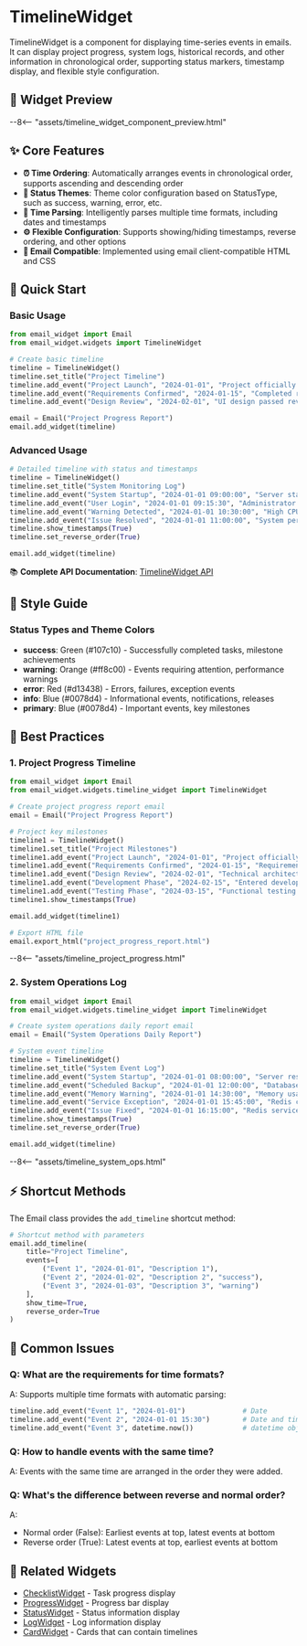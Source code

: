 # TimelineWidget

TimelineWidget is a component for displaying time-series events in emails. It can display project progress, system logs, historical records, and other information in chronological order, supporting status markers, timestamp display, and flexible style configuration.

## 🎯 Widget Preview

--8<-- "assets/timeline_widget_component_preview.html"

## ✨ Core Features

- **⏰ Time Ordering**: Automatically arranges events in chronological order, supports ascending and descending order
- **🎨 Status Themes**: Theme color configuration based on StatusType, such as success, warning, error, etc.
- **📅 Time Parsing**: Intelligently parses multiple time formats, including dates and timestamps
- **⚙️ Flexible Configuration**: Supports showing/hiding timestamps, reverse ordering, and other options
- **📧 Email Compatible**: Implemented using email client-compatible HTML and CSS

## 🚀 Quick Start

### Basic Usage

```python
from email_widget import Email
from email_widget.widgets import TimelineWidget

# Create basic timeline
timeline = TimelineWidget()
timeline.set_title("Project Timeline")
timeline.add_event("Project Launch", "2024-01-01", "Project officially started")
timeline.add_event("Requirements Confirmed", "2024-01-15", "Completed requirements analysis")
timeline.add_event("Design Review", "2024-02-01", "UI design passed review")

email = Email("Project Progress Report")
email.add_widget(timeline)
```

### Advanced Usage

```python
# Detailed timeline with status and timestamps
timeline = TimelineWidget()
timeline.set_title("System Monitoring Log")
timeline.add_event("System Startup", "2024-01-01 09:00:00", "Server started successfully", "success")
timeline.add_event("User Login", "2024-01-01 09:15:30", "Administrator user logged in", "info")
timeline.add_event("Warning Detected", "2024-01-01 10:30:00", "High CPU usage detected", "warning")
timeline.add_event("Issue Resolved", "2024-01-01 11:00:00", "System performance restored to normal", "success")
timeline.show_timestamps(True)
timeline.set_reverse_order(True)

email.add_widget(timeline)
```

📚 **Complete API Documentation**: [TimelineWidget API](../api/timeline-widget.md)

## 🎨 Style Guide

### Status Types and Theme Colors

- **success**: Green (#107c10) - Successfully completed tasks, milestone achievements
- **warning**: Orange (#ff8c00) - Events requiring attention, performance warnings
- **error**: Red (#d13438) - Errors, failures, exception events
- **info**: Blue (#0078d4) - Informational events, notifications, releases
- **primary**: Blue (#0078d4) - Important events, key milestones

## 📱 Best Practices

### 1. Project Progress Timeline

```python
from email_widget import Email
from email_widget.widgets.timeline_widget import TimelineWidget

# Create project progress report email
email = Email("Project Progress Report")

# Project key milestones
timeline1 = TimelineWidget()
timeline1.set_title("Project Milestones")
timeline1.add_event("Project Launch", "2024-01-01", "Project officially launched", "success")
timeline1.add_event("Requirements Confirmed", "2024-01-15", "Requirements document confirmation completed", "success")
timeline1.add_event("Design Review", "2024-02-01", "Technical architecture design approved", "success")
timeline1.add_event("Development Phase", "2024-02-15", "Entered development phase", "info")
timeline1.add_event("Testing Phase", "2024-03-15", "Functional testing started", "warning")
timeline1.show_timestamps(True)

email.add_widget(timeline1)

# Export HTML file
email.export_html("project_progress_report.html")
```

--8<-- "assets/timeline_project_progress.html"

### 2. System Operations Log

```python
from email_widget import Email
from email_widget.widgets.timeline_widget import TimelineWidget

# Create system operations daily report email
email = Email("System Operations Daily Report")

# System event timeline
timeline = TimelineWidget()
timeline.set_title("System Event Log")
timeline.add_event("System Startup", "2024-01-01 08:00:00", "Server restart completed", "success")
timeline.add_event("Scheduled Backup", "2024-01-01 12:00:00", "Database automatic backup", "info")
timeline.add_event("Memory Warning", "2024-01-01 14:30:00", "Memory usage reached 85%", "warning")
timeline.add_event("Service Exception", "2024-01-01 15:45:00", "Redis connection timeout", "error")
timeline.add_event("Issue Fixed", "2024-01-01 16:15:00", "Redis service restarted, connection restored", "success")
timeline.show_timestamps(True)
timeline.set_reverse_order(True)

email.add_widget(timeline)
```

--8<-- "assets/timeline_system_ops.html"

## ⚡ Shortcut Methods

The Email class provides the `add_timeline` shortcut method:

```python
# Shortcut method with parameters
email.add_timeline(
    title="Project Timeline",
    events=[
        ("Event 1", "2024-01-01", "Description 1"),
        ("Event 2", "2024-01-02", "Description 2", "success"),
        ("Event 3", "2024-01-03", "Description 3", "warning")
    ],
    show_time=True,
    reverse_order=True
)
```

## 🐛 Common Issues

### Q: What are the requirements for time formats?
A: Supports multiple time formats with automatic parsing:
```python
timeline.add_event("Event 1", "2024-01-01")              # Date
timeline.add_event("Event 2", "2024-01-01 15:30")        # Date and time
timeline.add_event("Event 3", datetime.now())            # datetime object
```

### Q: How to handle events with the same time?
A: Events with the same time are arranged in the order they were added.

### Q: What's the difference between reverse and normal order?
A: 
- Normal order (False): Earliest events at top, latest events at bottom
- Reverse order (True): Latest events at top, earliest events at bottom

## 🔗 Related Widgets

- [ChecklistWidget](checklist-widget.md) - Task progress display
- [ProgressWidget](progress-widget.md) - Progress bar display
- [StatusWidget](status-widget.md) - Status information display
- [LogWidget](log-widget.md) - Log information display
- [CardWidget](card-widget.md) - Cards that can contain timelines